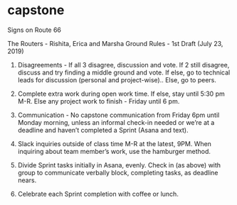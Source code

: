 # capstone
Signs on Route 66

The Routers - Rishita, Erica and Marsha
Ground Rules - 1st Draft (July 23, 2019)

1. Disagreements - If all 3 disagree, discussion and vote. If 2 still disagree, discuss and try finding a middle ground and vote. If else, go to technical leads for discussion (personal and project-wise).. Else, go to peers.

2. Complete extra work during open work time. If else, stay until 5:30 pm M-R. Else any project work to finish - Friday until 6 pm.
 
3. Communication -  No capstone communication from Friday 6pm until Monday morning, unless an informal check-in needed or we’re at a deadline and haven’t completed a Sprint (Asana and text).

4. Slack inquiries outside of class time M-R at the latest, 9PM. When inquiring about team member’s work, use the hamburger method.

5. Divide Sprint tasks initially in Asana, evenly. Check in (as above) with group to communicate verbally block, completing tasks, as deadline nears.

6. Celebrate each Sprint completion with coffee or lunch.

